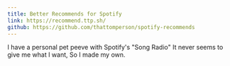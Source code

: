 ```yaml
---
title: Better Recommends for Spotify
link: https://recommend.ttp.sh/
github: https://github.com/thattomperson/spotify-recommends
---
```

I have a personal pet peeve with Spotify's "Song Radio" It never seems to give me what I want, So I made my own.